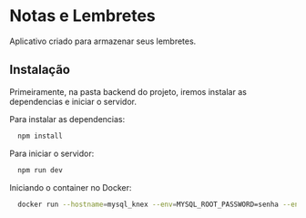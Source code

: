 # Notas e Lembretes

Aplicativo criado para armazenar seus lembretes.

## Instalação

Primeiramente, na pasta backend do projeto, iremos instalar as dependencias e iniciar o servidor.

Para instalar as dependencias:

```bash
  npm install
```
    
Para iniciar o servidor:

```bash
  npm run dev
```

Iniciando o container no Docker:

```bash
  docker run --hostname=mysql_knex --env=MYSQL_ROOT_PASSWORD=senha --env=MYSQL_DATABASE=base_de_dados --env=MYSQL_USER=usuario --env=MYSQL_PASSWORD=senha --env=TZ=America/Sao_Paulo --env=PATH=/usr/local/sbin:/usr/local/bin:/usr/sbin:/usr/bin:/sbin:/bin --env=GOSU_VERSION=1.16 --env=MYSQL_MAJOR=8.0 --env=MYSQL_VERSION=8.0.32-1.el8 --env=MYSQL_SHELL_VERSION=8.0.32-1.el8 --volume=C:\Users\anne_\OneDrive\Área de Trabalho\MySQL\api\app:/app:rw --volume=/var/lib/mysql --network=mysql_default -p 3306:3306 --restart=always --label='com.docker.compose.config-hash=d04dbb2cd753a89983ddd49f5f4993f693655d6a3dd0b92ad62467612debfe51' --label='com.docker.compose.container-number=1' --label='com.docker.compose.depends_on=' --label='com.docker.compose.image=sha256:57da161f45ac3835bc872dcb50f0cde87f65661ba8f50a5a0835dee7e262703f' --label='com.docker.compose.oneoff=False' --label='com.docker.compose.project=mysql' --label='com.docker.compose.project.config_files=C:\Users\anne_\OneDrive\Área de Trabalho\MySQL\docker-compose.yml' --label='com.docker.compose.project.working_dir=C:\Users\anne_\OneDrive\Área de Trabalho\MySQL' --label='com.docker.compose.service=mysql_knex' --label='com.docker.compose.version=2.15.1' --runtime=runc -d mysql
```
